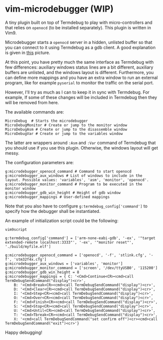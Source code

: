 # vim-microdebugger (WIP)

A tiny plugin built on top of Termdebug to play with micro-controllers and
that relies on `openocd` (to be installed separately). This plugin is written
in Vim9.

Microdebugger starts a `openocd` server in a hidden, unlisted buffer so that
you can connect to it using Termdebug as a gdb client. A good explanation is
given in
[this](https://stackoverflow.com/questions/38033130/how-to-use-the-gdb-gnu-debugger-and-openocd-for-microcontroller-debugging-fr)
picture.

At this point, you have pretty much the same interface as Termdebug with few
differences: auxiliary windows status lines are a bit different, auxiliary
buffers are unlisted, and the windows layout is different. Furthermore, you
can define more mappings and you have an extra window to run an external
program, like for example `pyserial` to monitor the traffic on the serial
port.

However, I'll try as much as I can to keep it in sync with Termdebug. For
example, If some of these changes will be included in Termdebug then they will
be removed from here.

The available commands are:

```
MicroDebug  # Starts the microdebugger
MicroDebugMonitor # Create or jump to the monitor window
MicroDebugAsm # Create or jump to the disassemble window
MicroDebugVar # Create or jump to the variables window
```

The latter are wrappers around `:Asm` and `:Var` command of Termdebug that you
should use if you use this plugin. Otherwise, the windows layout will get
messy.

The configuration parameters are:

```
g:microdebugger_openocd_command # Command to start openocd
g:microdebugger_aux_windows # List of windows to include in the layout. Possible values: 'variables', 'asm', 'monitor', 'openocd'.
g:microdebugger_monitor_command # Program to be executed in the monitor window
g:microdebugger_gdb_win_height # Height of gdb window
g:microdebugger_mappings # User-defined mappings
```

Note that you also have to configure `g:termdebug_config['command']` to
specify how the debugger shall be instantiated.

An example of initialization script could be the following:

```
vim9script

g:termdebug_config['command'] = ['arm-none-eabi-gdb', '-ex', '"target extended-remote localhost:3333"', '-ex', '"monitor reset"', './build/myfile.elf']

g:microdebugger_openocd_command = ['openocd', '-f', 'stlink.cfg', '-f', 'stm32f4x.cfg']
g:microdebugger_aux_windows = ['variables', 'monitor']
g:microdebugger_monitor_command = ['screen', '/dev/ttyUSB0', '115200']
g:microdebugger_gdb_win_height = 8
g:microdebugger_mappings = { C: '<Cmd>Continue<CR><cmd>call TermDebugSendCommand("display")<cr>',
    B: '<Cmd>Break<CR><cmd>call TermDebugSendCommand("display")<cr>',
    D: '<Cmd>Clear<CR><cmd>call TermDebugSendCommand("display")<cr>',
    I: '<Cmd>Step<CR><cmd>call TermDebugSendCommand("display")<cr>',
    O: '<Cmd>Over<CR><cmd>call TermDebugSendCommand("display")<cr>',
    F: '<Cmd>Finish<CR><cmd>call TermDebugSendCommand("display")<cr>',
    S: '<Cmd>Stop<CR><cmd>call TermDebugSendCommand("display")<cr>',
    U: '<Cmd>Until<CR><cmd>call TermDebugSendCommand("display")<cr>',
    T: '<Cmd>Tbreak<CR><cmd>call TermDebugSendCommand("display")<cr>',
    X: '<cmd>call TermDebugSendCommand("set confirm off")<cr><cmd>call TermDebugSendCommand("exit")<cr>'}
```

Happy debugging!
